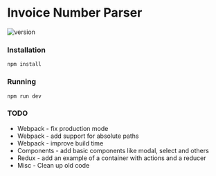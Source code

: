 # Invoice Number Parser

![version](https://img.shields.io/badge/version-0.2.0-green.svg)

### Installation

```
npm install
```

### Running

```
npm run dev
```

### TODO

* Webpack - fix production mode
* Webpack - add support for absolute paths
* Webpack - improve build time
* Components - add basic components like modal, select and others
* Redux - add an example of a container with actions and a reducer
* Misc - Clean up old code